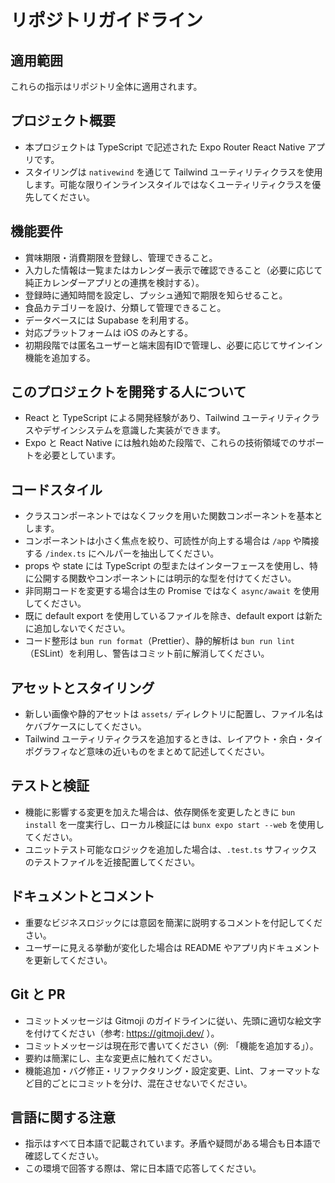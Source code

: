 # リポジトリガイドライン

## 適用範囲

これらの指示はリポジトリ全体に適用されます。

## プロジェクト概要

- 本プロジェクトは TypeScript で記述された Expo Router React Native アプリです。
- スタイリングは `nativewind` を通じて Tailwind ユーティリティクラスを使用します。可能な限りインラインスタイルではなくユーティリティクラスを優先してください。

## 機能要件

- 賞味期限・消費期限を登録し、管理できること。
- 入力した情報は一覧またはカレンダー表示で確認できること（必要に応じて純正カレンダーアプリとの連携を検討する）。
- 登録時に通知時間を設定し、プッシュ通知で期限を知らせること。
- 食品カテゴリーを設け、分類して管理できること。
- データベースには Supabase を利用する。
- 対応プラットフォームは iOS のみとする。
- 初期段階では匿名ユーザーと端末固有IDで管理し、必要に応じてサインイン機能を追加する。

## このプロジェクトを開発する人について

- React と TypeScript による開発経験があり、Tailwind ユーティリティクラスやデザインシステムを意識した実装ができます。
- Expo と React Native には触れ始めた段階で、これらの技術領域でのサポートを必要としています。

## コードスタイル

- クラスコンポーネントではなくフックを用いた関数コンポーネントを基本とします。
- コンポーネントは小さく焦点を絞り、可読性が向上する場合は `/app` や隣接する `/index.ts` にヘルパーを抽出してください。
- props や state には TypeScript の型またはインターフェースを使用し、特に公開する関数やコンポーネントには明示的な型を付けてください。
- 非同期コードを変更する場合は生の Promise ではなく `async/await` を使用してください。
- 既に default export を使用しているファイルを除き、default export は新たに追加しないでください。
- コード整形は `bun run format`（Prettier）、静的解析は `bun run lint`（ESLint）を利用し、警告はコミット前に解消してください。

## アセットとスタイリング

- 新しい画像や静的アセットは `assets/` ディレクトリに配置し、ファイル名はケバブケースにしてください。
- Tailwind ユーティリティクラスを追加するときは、レイアウト・余白・タイポグラフィなど意味の近いものをまとめて記述してください。

## テストと検証

- 機能に影響する変更を加えた場合は、依存関係を変更したときに `bun install` を一度実行し、ローカル検証には `bunx expo start --web` を使用してください。
- ユニットテスト可能なロジックを追加した場合は、`.test.ts` サフィックスのテストファイルを近接配置してください。

## ドキュメントとコメント

- 重要なビジネスロジックには意図を簡潔に説明するコメントを付記してください。
- ユーザーに見える挙動が変化した場合は README やアプリ内ドキュメントを更新してください。

## Git と PR

- コミットメッセージは Gitmoji のガイドラインに従い、先頭に適切な絵文字を付けてください（参考: https://gitmoji.dev/ ）。
- コミットメッセージは現在形で書いてください（例: 「機能を追加する」）。
- 要約は簡潔にし、主な変更点に触れてください。
- 機能追加・バグ修正・リファクタリング・設定変更、Lint、フォーマットなど目的ごとにコミットを分け、混在させないでください。

## 言語に関する注意

- 指示はすべて日本語で記載されています。矛盾や疑問がある場合も日本語で確認してください。
- この環境で回答する際は、常に日本語で応答してください。
